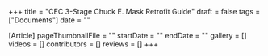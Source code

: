 +++
title = "CEC 3-Stage Chuck E. Mask Retrofit Guide"
draft = false
tags = ["Documents"]
date = ""

[Article]
pageThumbnailFile = ""
startDate = ""
endDate = ""
gallery = []
videos = []
contributors = []
reviews = []
+++